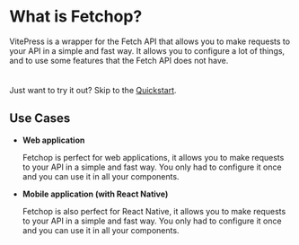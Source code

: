 # What is Fetchop?

VitePress is a wrapper for the Fetch API that allows you to make requests to your API in a simple and fast way. It allows you to configure a lot of things, and to use some features that the Fetch API does not have.

<div class="tip custom-block" style="padding-top: 8px">

Just want to try it out? Skip to the [Quickstart](./getting-started).

</div>

## Use Cases

- **Web application**

	Fetchop is perfect for web applications, it allows you to make requests to your API in a simple and fast way. You only had to configure it once and you can use it in all your components.

- **Mobile application (with React Native)**

	Fetchop is also perfect for React Native, it allows you to make requests to your API in a simple and fast way. You only had to configure it once and you can use it in all your components.